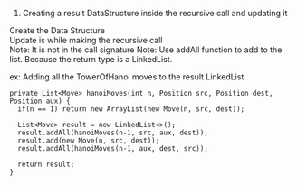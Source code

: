 1. Creating a result DataStructure inside the recursive call and updating it

Create the Data Structure \
Update is while making the recursive call \
Note: It is not in the call signature
Note: Use addAll function to add to the list. Because the return type is a LinkedList.

ex: Adding all the TowerOfHanoi moves to the result LinkedList
```
private List<Move> hanoiMoves(int n, Position src, Position dest, Position aux) {
  if(n == 1) return new ArrayList(new Move(n, src, dest));
  
  List<Move> result = new LinkedList<>();
  result.addAll(hanoiMoves(n-1, src, aux, dest));
  result.add(new Move(n, src, dest));
  result.addAll(hanoiMoves(n-1, aux, dest, src));

  return result;
}
```
